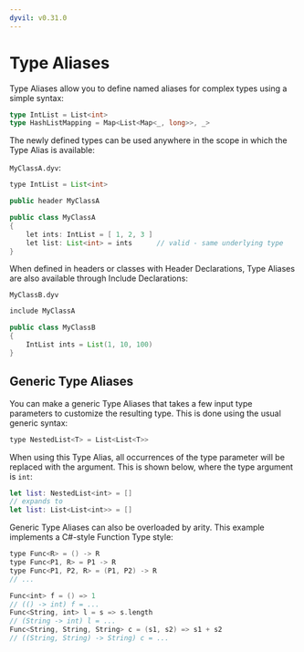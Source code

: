 ```yaml
---
dyvil: v0.31.0
---
```


# Type Aliases

Type Aliases allow you to define named aliases for complex types using a simple syntax:

```scala
type IntList = List<int>
type HashListMapping = Map<List<Map<_, long>>, _>
```

The newly defined types can be used anywhere in the scope in which the Type Alias is available:

`MyClassA.dyv`:

```java
type IntList = List<int>

public header MyClassA

public class MyClassA
{
    let ints: IntList = [ 1, 2, 3 ]
    let list: List<int> = ints      // valid - same underlying type
}
```

When defined in headers or classes with Header Declarations, Type Aliases are also available through Include Declarations:

`MyClassB.dyv`

```java
include MyClassA

public class MyClassB
{
    IntList ints = List(1, 10, 100)
}
```

## Generic Type Aliases

You can make a generic Type Aliases that takes a few input type parameters to customize the resulting type. This is done using the usual generic syntax:

```swift
type NestedList<T> = List<List<T>>
```

When using this Type Alias, all occurrences of the type parameter will be replaced with the argument. This is shown below, where the type argument is `int`:

```swift
let list: NestedList<int> = []
// expands to
let list: List<List<int>> = []
```

Generic Type Aliases can also be overloaded by arity. This example implements a C\#-style Function Type style:

```swift
type Func<R> = () -> R
type Func<P1, R> = P1 -> R
type Func<P1, P2, R> = (P1, P2) -> R
// ...

Func<int> f = () => 1
// (() -> int) f = ...
Func<String, int> l = s => s.length
// (String -> int) l = ...
Func<String, String, String> c = (s1, s2) => s1 + s2
// ((String, String) -> String) c = ...
```



